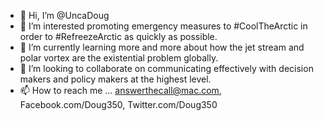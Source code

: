 - 👋 Hi, I’m @UncaDoug
- 👀 I’m interested promoting emergency measures to #CoolTheArctic in order to #RefreezeArctic as quickly as possible.
- 🌱 I’m currently learning more and more about how the jet stream and polar vortex are the existential problem globally.
- 💞️ I’m looking to collaborate on communicating effectively with decision makers and policy makers at the highest level.
- 📫 How to reach me ... answerthecall@mac.com, Facebook.com/Doug350, Twitter.com/Doug350

<!---
UncaDoug/UncaDoug is a ✨ special ✨ repository because its `README.md` (this file) appears on your GitHub profile.
You can click the Preview link to take a look at your changes.
--->
